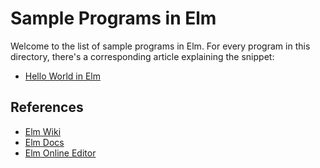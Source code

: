 # Sample Programs in Elm

Welcome to the list of sample programs in Elm. For every program in this
directory, there's a corresponding article explaining the snippet:

- [Hello World in Elm](https://therenegadecoder.com/code/hello-world-in-elm/)

## References

- [Elm Wiki](https://en.wikipedia.org/wiki/Elm_(programming_language))
- [Elm Docs](http://elm-lang.org/)
- [Elm Online Editor](http://elm-lang.org/try)
